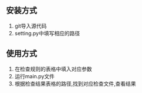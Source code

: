 ## 安装方式
1. git导入源代码
2. setting.py中填写相应的路径

## 使用方式
1. 在检查规则的表格中填入对应参数
2. 运行main.py文件
3. 根据检查结果表格的路径,找到对应检查文件,查看结果


